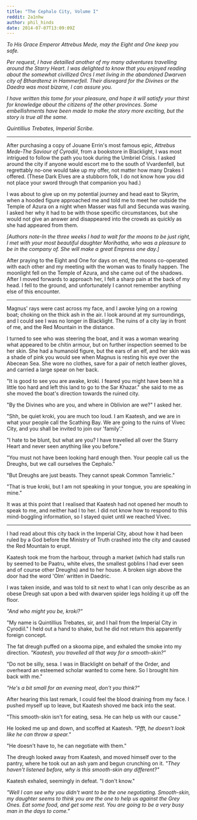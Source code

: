 ```yaml
---
title: "The Cephalo City, Volume I"
reddit: 2a1nhw
author: phil_hinds
date: 2014-07-07T13:09:09Z
---
```


*To His Grace Emperor Attrebus Mede, may the Eight and One keep you safe.*

*Per request, I have detailled another of my many adventures travelling around the Starry Heart. I was delighted to know that you enjoyed reading about the somewhat civillized Orcs I met living in the abandoned Dwarven city of Bthardtemz in Hammerfell. Their disregard for the Divines or the Daedra was most bizarre, I can assure you.*

*I have written this tome for your pleasure, and hope it will satisfy your thirst for knowledge about the citizens of the other provinces. Some embellishments have been made to make the story more exciting, but the story is true all the same.*

*Quintillius Trebates, Imperial Scribe.*
***

After purchasing a copy of Jouane Errin's most famous epic, *Attrebus Mede-The Saviour of Cyrodiil*, from a bookstore in Blacklight, I was most intrigued to follow the path you took during the Umbriel Crisis. I asked around the city if anyone would escort me to the south of Vvardenfell, but regrettably no-one would take up my offer, not matter how many Drakes I offered. (These Dark Elves are a stubborn folk, I do not know how you did not place your sword through that companion you had.)

I was about to give up on my potential journey and head east to Skyrim, when a hooded figure approached me and told me to meet her outside the Temple of Azura on a night when Masser was full and Secunda was waxing. I asked her why it had to be with those specific circumstances, but she would not give an answer and disappeared into the crowds as quickly as she had appeared from them.

*[Authors note-In the three weeks I had to wait for the moons to be just right, I met with your most beautiful daughter Morihatha, who was a pleasure to be in the company of. She will make a great Empress one day.]*

After praying to the Eight and One for days on end, the moons co-operated with each other and my meeting with the woman was to finally happen. The moonlight fell on the Temple of Azura, and she came out of the shadows. After I moved forwards to approach her, I felt a sharp pain at the back of my head. I fell to the ground, and unfortunately I cannot remember anything else of this encounter.
***

Magnus' rays were cast across my face, and I awoke lying on a rowing boat; choking on the thick ash in the air. I look around at my surroundings, and I could see I was no longer in Blacklight. The ruins of a city lay in front of me, and the Red Mountain in the distance.

I turned to see who was steering the boat, and it was a woman wearing what appeared to be chitin armour, but on further inspection seemed to be her skin. She had a humanoid figure, but the ears of an elf, and her skin was a shade of pink you would see when Magnus is resting his eye over the Abecean Sea. She wore no clothes, save for a pair of netch leather gloves, and carried a large spear on her back.

"It is good to see you are awake, kroki. I feared you might have been hit a little too hard and left this land to go to the Sar Khazar." she said to me as she moved the boat's direction towards the ruined city.

"By the Divines who are you, and where in Oblivion are we?" I asked her.

"Shh, be quiet kroki, you are much too loud. I am Kaatesh, and we are in what your people call the Scathing Bay. We are going to the ruins of Vivec City, and you shall be invited to join our 'family'."

"I hate to be blunt, but what are you? I have travelled all over the Starry Heart and never seen anything like you before."

"You must not have been looking hard enough then. Your people call us the Dreughs, but we call ourselves the Cephalo."

"But Dreughs are just beasts. They cannot speak Common Tamrielic."

"That is true kroki, but I am not speaking in your tongue, you are speaking in mine."

It was at this point that I realised that Kaatesh had not opened her mouth to speak to me, and neither had I to her. I did not know how to respond to this mind-boggling information, so I stayed quiet until we reached Vivec.
***
I had read about this city back in the Imperial City, about how it had been ruled by a God before the Ministry of Truth crashed into the city and caused the Red Mountain to erupt.

Kaatesh took me from the harbour, through a market (which had stalls run by seemed to be Paatru, white elves, the smallest goblins I had ever seen and of course other Dreughs) and to her house. A broken sign above the door had the word 'Olm' written in Daedric.

I was taken inside, and was told to sit next to what I can only describe as an obese Dreugh sat upon a bed with dwarven spider legs holding it up off the floor.

*"And who might you be, kroki?"*

"My name is Quintillius Trebates, sir, and I hail from the Imperial City in Cyrodiil." I held out a hand to shake, but he did not return this apparently foreign concept.

The fat dreugh puffed on a skooma pipe, and exhaled the smoke into my direction. *"Kaatesh, you travelled all that way for a smooth-skin?"*

"Do not be silly, sesa. I was in Blacklight on behalf of the Order, and overheard an esteemed scholar wanted to come here. So I brought him back with me."

*"He's a bit small for an evening meal, don't you think?"*

After hearing this last remark, I could feel the blood draining from my face. I pushed myself up to leave, but Kaatesh shoved me back into the seat.

"This smooth-skin isn't for eating, sesa. He can help us with our cause."

He looked me up and down, and scoffed at Kaatesh. *"Pfft, he doesn't look like he can throw a spear."*

"He doesn't have to, he can negotiate with them."

The dreugh looked away from Kaatesh, and moved himself over to the pantry, where he took out an ash yam and begun crunching on it. *"They haven't listened before, why is this smooth-skin any different?"*

Kaatesh exhaled, seemingly in defeat. "I don't know."

*"Well I can see why you didn't want to be the one negotiating. Smooth-skin, my daughter seems to think you are the one to help us against the Grey Ones. Eat some food, and get some rest. You are going to be a very busy man in the days to come."*


